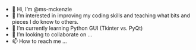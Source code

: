 - 👋 Hi, I’m @ms-mckenzie
- 👀 I’m interested in improving my coding skills and teaching what bits and pieces I do know to others.
- 🌱 I’m currently learning Python GUI (Tkinter vs. PyQt)
- 💞️ I’m looking to collaborate on ...
- 📫 How to reach me ...

<!---
ms-mckenzie/ms-mckenzie is a ✨ special ✨ repository because its `README.md` (this file) appears on your GitHub profile.
You can click the Preview link to take a look at your changes.
--->
